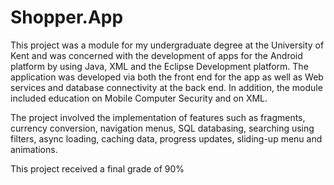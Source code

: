 Shopper.App
===========

This project was a module for my undergraduate degree at the University of Kent and was 
concerned with the development of apps for the Android platform by using Java, XML and 
the Eclipse Development platform. The application was developed via both the front end 
for the app as well as Web services and database connectivity at the back end. 
In addition, the module included education on Mobile Computer Security and on XML.

The project involved the implementation of features such as fragments, currency conversion, navigation menus, SQL databasing, searching using filters, async loading, caching data, progress updates, sliding-up menu and animations.


This project received a final grade of 90%

